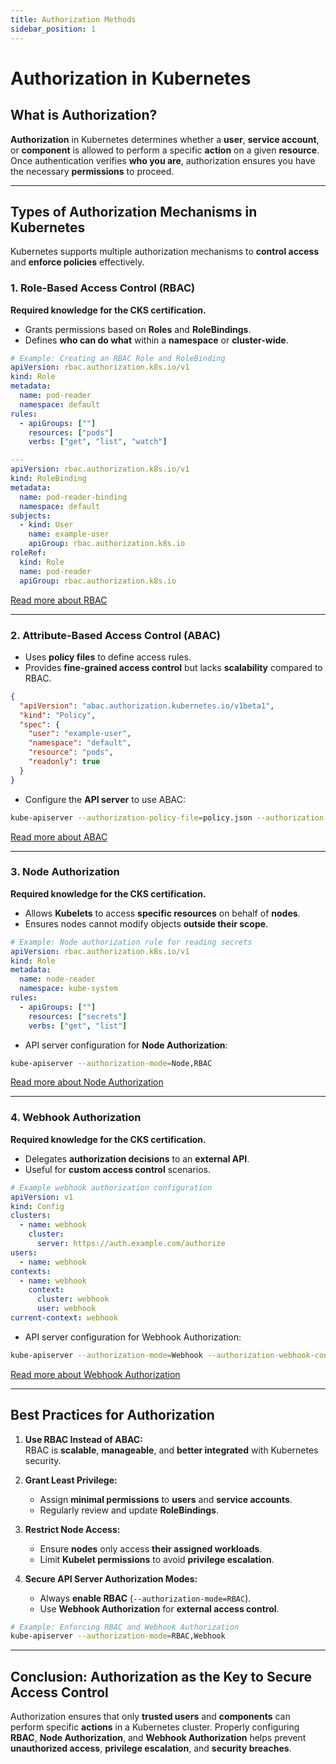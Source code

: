 ```yaml
---
title: Authorization Methods
sidebar_position: 1
---
```


# Authorization in Kubernetes

## What is Authorization?

**Authorization** in Kubernetes determines whether a **user**, **service account**, or **component** is allowed to perform a specific **action** on a given **resource**. Once authentication verifies **who you are**, authorization ensures you have the necessary **permissions** to proceed.

---

## Types of Authorization Mechanisms in Kubernetes

Kubernetes supports multiple authorization mechanisms to **control access** and **enforce policies** effectively.

### 1. Role-Based Access Control (RBAC)

**Required knowledge for the CKS certification.**

- Grants permissions based on **Roles** and **RoleBindings**.<br/>
- Defines **who can do what** within a **namespace** or **cluster-wide**.

```yaml
# Example: Creating an RBAC Role and RoleBinding
apiVersion: rbac.authorization.k8s.io/v1
kind: Role
metadata:
  name: pod-reader
  namespace: default
rules:
  - apiGroups: [""]
    resources: ["pods"]
    verbs: ["get", "list", "watch"]

---
apiVersion: rbac.authorization.k8s.io/v1
kind: RoleBinding
metadata:
  name: pod-reader-binding
  namespace: default
subjects:
  - kind: User
    name: example-user
    apiGroup: rbac.authorization.k8s.io
roleRef:
  kind: Role
  name: pod-reader
  apiGroup: rbac.authorization.k8s.io
```

[Read more about RBAC](/docs/fundamentals/k8s_security_primitives/authorization/rbac)

---

### 2. Attribute-Based Access Control (ABAC)

- Uses **policy files** to define access rules.<br/>
- Provides **fine-grained access control** but lacks **scalability** compared to RBAC.

```json
{
  "apiVersion": "abac.authorization.kubernetes.io/v1beta1",
  "kind": "Policy",
  "spec": {
    "user": "example-user",
    "namespace": "default",
    "resource": "pods",
    "readonly": true
  }
}
```

- Configure the **API server** to use ABAC:

```bash
kube-apiserver --authorization-policy-file=policy.json --authorization-mode=ABAC
```

[Read more about ABAC](/docs/fundamentals/k8s_security_primitives/authorization/abac)

---

### 3. Node Authorization

**Required knowledge for the CKS certification.**

- Allows **Kubelets** to access **specific resources** on behalf of **nodes**.<br/>
- Ensures nodes cannot modify objects **outside their scope**.

```yaml
# Example: Node authorization rule for reading secrets
apiVersion: rbac.authorization.k8s.io/v1
kind: Role
metadata:
  name: node-reader
  namespace: kube-system
rules:
  - apiGroups: [""]
    resources: ["secrets"]
    verbs: ["get", "list"]
```

- API server configuration for **Node Authorization**:

```bash
kube-apiserver --authorization-mode=Node,RBAC
```

[Read more about Node Authorization](/docs/fundamentals/k8s_security_primitives/authorization/node_authorization)

---

### 4. Webhook Authorization

**Required knowledge for the CKS certification.**

- Delegates **authorization decisions** to an **external API**.<br/>
- Useful for **custom access control** scenarios.

```yaml
# Example webhook authorization configuration
apiVersion: v1
kind: Config
clusters:
  - name: webhook
    cluster:
      server: https://auth.example.com/authorize
users:
  - name: webhook
contexts:
  - name: webhook
    context:
      cluster: webhook
      user: webhook
current-context: webhook
```

- API server configuration for Webhook Authorization:

```bash
kube-apiserver --authorization-mode=Webhook --authorization-webhook-config-file=/etc/kubernetes/authz-webhook-config.yaml
```

[Read more about Webhook Authorization](/docs/fundamentals/k8s_security_primitives/authorization/webhook_authorization)

---

## Best Practices for Authorization

1. **Use RBAC Instead of ABAC:**<br/>
   RBAC is **scalable**, **manageable**, and **better integrated** with Kubernetes security.

2. **Grant Least Privilege:**<br/>

   - Assign **minimal permissions** to **users** and **service accounts**.<br/>
   - Regularly review and update **RoleBindings**.

3. **Restrict Node Access:**<br/>

   - Ensure **nodes** only access **their assigned workloads**.<br/>
   - Limit **Kubelet permissions** to avoid **privilege escalation**.

4. **Secure API Server Authorization Modes:**<br/>

   - Always **enable RBAC** (`--authorization-mode=RBAC`).<br/>
   - Use **Webhook Authorization** for **external access control**.

```bash
# Example: Enforcing RBAC and Webhook Authorization
kube-apiserver --authorization-mode=RBAC,Webhook
```

---

## Conclusion: Authorization as the Key to Secure Access Control

Authorization ensures that only **trusted users** and **components** can perform specific **actions** in a Kubernetes cluster. Properly configuring **RBAC**, **Node Authorization**, and **Webhook Authorization** helps prevent **unauthorized access**, **privilege escalation**, and **security breaches**.
